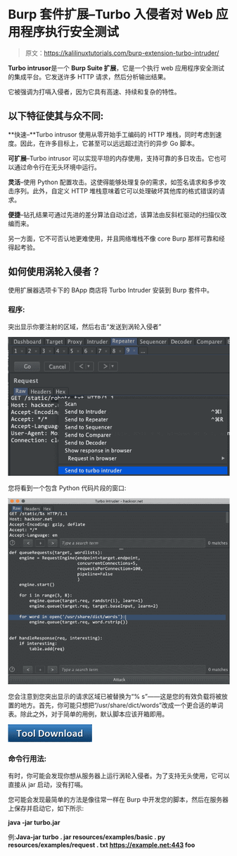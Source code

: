 # Burp 套件扩展–Turbo 入侵者对 Web 应用程序执行安全测试

> 原文：<https://kalilinuxtutorials.com/burp-extension-turbo-intruder/>

**Turbo intrusor**是一个 **Burp Suite 扩展**，它是一个执行 web 应用程序安全测试的集成平台。它发送许多 HTTP 请求，然后分析输出结果。

它被强调为打嗝入侵者，因为它具有高速、持续和复杂的特性。

## **以下特征使其与众不同:**

**快速–**Turbo intrusor 使用从零开始手工编码的 HTTP 堆栈，同时考虑到速度。因此，在许多目标上，它甚至可以远远超过流行的异步 Go 脚本。

**可扩展**–Turbo intrusor 可以实现平坦的内存使用，支持可靠的多日攻击。它也可以通过命令行在无头环境中运行。

**灵活**–使用 Python 配置攻击。这使得能够处理复杂的需求，如签名请求和多步攻击序列。此外，自定义 HTTP 堆栈意味着它可以处理破坏其他库的格式错误的请求。

**便捷**–钻孔结果可通过先进的差分算法自动过滤，该算法由反斜杠驱动的扫描仪改编而来。

另一方面，它不可否认地更难使用，并且网络堆栈不像 core Burp 那样可靠和经得起考验。

## **如何使用涡轮入侵者？**

使用扩展器选项卡下的 BApp 商店将 Turbo Intruder 安装到 Burp 套件中。

### **程序:**

突出显示你要注射的区域，然后右击“发送到涡轮入侵者”

![](img/57c9b77d084cc70541edfb038c1b3b6a.png)

您将看到一个包含 Python 代码片段的窗口:

![](img/e1dc3278b58168ccc06757efa018aa2c.png)

您会注意到您突出显示的请求区域已被替换为“% s”——这是您的有效负载将被放置的地方。首先，你可能只想把“/usr/share/dict/words”改成一个更合适的单词表。除此之外，对于简单的用例，默认脚本应该开箱即用。

[![](img/46b144eb6fab6ddaf6b886b447bd6c57.png)](https://github.com/PortSwigger/turbo-intruder)

### **命令行用法:**

有时，你可能会发现你想从服务器上运行涡轮入侵者。为了支持无头使用，它可以直接从 jar 启动，没有打嗝。

您可能会发现最简单的方法是像往常一样在 Burp 中开发您的脚本，然后在服务器上保存并启动它，如下所示:

**java -jar turbo.jar**

例:**Java-jar turbo . jar resources/examples/basic . py resources/examples/request . txt https://example.net:443 foo**